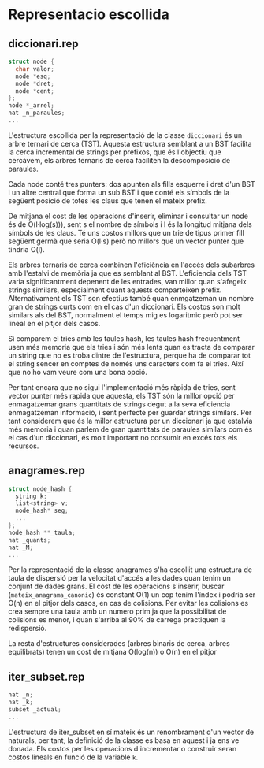 # Representacio escollida

## diccionari.rep

```cpp
struct node {
  char valor;
  node *esq;
  node *dret;
  node *cent;
};
node *_arrel;
nat _n_paraules;
...
```

L'estructura escollida per la representació de la classe `diccionari` és un arbre ternari de cerca (TST). Aquesta estructura semblant a un BST facilita la cerca incremental de strings per prefixos, que és l'objectiu que cercàvem, els arbres ternaris de cerca faciliten la descomposició de paraules.

Cada node conté tres punters: dos apunten als fills esquerre i dret d'un BST i un altre central que forma un sub BST i que conté els símbols de la següent posició de totes les claus que tenen el mateix prefix.

De mitjana el cost de les operacions d'inserir, eliminar i consultar un node és de O(l·log(s))), sent s el nombre de símbols i l és la longitud mitjana dels símbols de les claus. Té uns costos millors que un trie de tipus primer fill següent germà que seria O(l·s) però no millors que un vector punter que tindria O(l).

Els arbres ternaris de cerca combinen l'eficiència en l'accés dels subarbres amb l'estalvi de memòria ja que es semblant al BST. L'eficiencia dels TST varia significantment depenent de les entrades, van millor quan s'afegeix strings similars, especialment quant aquests comparteixen prefix. Alternativament els TST son efectius també quan enmgatzeman un nombre gran de strings curts com en el cas d'un diccionari. Els costos son molt similars als del BST, normalment el temps mig es logaritmic però pot ser lineal en el pitjor dels casos.

Si comparem el tries amb les taules hash, les taules hash frecuentment usen més memoria que els tries i són més lents quan es tracta de comparar un string que no es troba dintre de l'estructura, perque ha de comparar tot el string sencer en comptes de només uns caracters com fa el tries. Així que no ho vam veure com una bona opció.

Per tant encara que no sigui l'implementació més ràpida de tries, sent vector punter més rapida que aquesta, els TST són la millor opció per enmagatzemar grans quantitats de strings degut a la seva eficiencia enmagatzeman informació, i sent perfecte per guardar strings similars. Per tant considerem que és la millor estructura per un diccionari ja que estalvia més memoria i quan parlem de gran quantitats de paraules similars com és el cas d'un diccionari, és molt important no consumir en excés tots els recursos.

## anagrames.rep

```cpp
struct node_hash {
  string k;
  list<string> v;
  node_hash* seg;
  ...
};
node_hash **_taula;
nat _quants;
nat _M;
...
```

Per la representació de la classe anagrames s'ha escollit una estructura de taula de dispersió per la velocitat d'accés a les dades quan tenim un conjunt de dades grans. El cost de les operacions s'inserir, buscar (`mateix_anagrama_canonic`) és constant O(1) un cop tenim l'índex i podria ser O(n) en el pitjor dels casos, en cas de colisions. Per evitar les colisions es crea sempre una taula amb un numero prim ja que la possibilitat de colisions es menor, i quan s'arriba al 90% de carrega practiquen la redispersió.

La resta d'estructures considerades (arbres binaris de cerca, arbres equilibrats) tenen un cost de mitjana O(log(n)) o O(n) en el pitjor 

## iter_subset.rep

```cpp
nat _n;
nat _k;
subset _actual;
...
```

L'estructura de iter_subset en sí mateix és un renombrament d'un vector de naturals, per tant, la definició de la classe es basa en aquest i ja ens ve donada. Els costos per les operacions d'incrementar o construir seran costos lineals en funció de la variable `k`.
